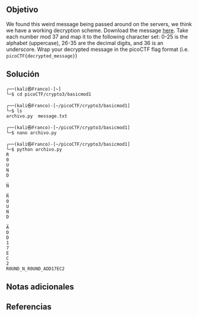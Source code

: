 ## Objetivo
We found this weird message being passed around on the servers, we think we have a working decryption scheme. Download the message [here](https://artifacts.picoctf.net/c/129/message.txt). Take each number mod 37 and map it to the following character set: 0-25 is the alphabet (uppercase), 26-35 are the decimal digits, and 36 is an underscore. Wrap your decrypted message in the picoCTF flag format (i.e. `picoCTF{decrypted_message}`)
## Solución
```
┌──(kali㉿Franco)-[~]
└─$ cd picoCTF/crypto3/basicmod1 
                                                                                                  
┌──(kali㉿Franco)-[~/picoCTF/crypto3/basicmod1]
└─$ ls
archivo.py  message.txt
                                                                                                  
┌──(kali㉿Franco)-[~/picoCTF/crypto3/basicmod1]
└─$ nano archivo.py 
                                                                                                  
┌──(kali㉿Franco)-[~/picoCTF/crypto3/basicmod1]
└─$ python archivo.py        
R
0
U
N
D
_
N
_
R
0
U
N
D
_
A
D
D
1
7
E
C
2
R0UND_N_R0UND_ADD17EC2

```
## Notas adicionales

## Referencias
